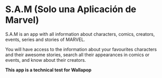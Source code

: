# S.A.M (Solo una Aplicación de Marvel)

S.A.M is an app with all information about characters, comics, creators, events, series and stories of MARVEL. 

You will have access to the information about your favourites characters and their awesome stories, search all their appearances in comics or events, and know about their creators.





**This app is a technical test for Wallapop** 
